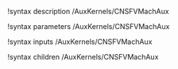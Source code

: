 !syntax description /AuxKernels/CNSFVMachAux

!syntax parameters /AuxKernels/CNSFVMachAux

!syntax inputs /AuxKernels/CNSFVMachAux

!syntax children /AuxKernels/CNSFVMachAux
